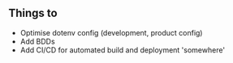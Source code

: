## Things to
- Optimise dotenv config (development, product config)
- Add BDDs
- Add CI/CD for automated build and deployment 'somewhere'
